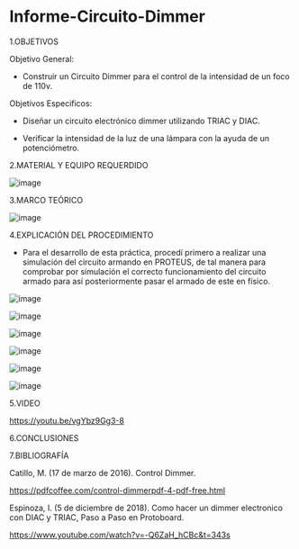 # Informe-Circuito-Dimmer

1.OBJETIVOS

Objetivo General:

* Construir un Circuito Dimmer para el control de la intensidad de un foco de 110v. 

Objetivos Especificos:

* Diseñar un circuito electrónico dimmer utilizando TRIAC y DIAC.

* Verificar la intensidad de la luz de una lámpara con la ayuda de un potenciómetro. 

2.MATERIAL Y EQUIPO REQUERDIDO

![image](https://user-images.githubusercontent.com/93733175/150828147-feb3338c-3477-49f0-872e-4ba223f1218d.png)

3.MARCO TEÓRICO

![image](https://user-images.githubusercontent.com/93733175/150729828-678388e3-3773-4f21-92e9-5786cb82016a.png)

4.EXPLICACIÓN DEL PROCEDIMIENTO

* Para el desarrollo de esta práctica, procedí primero a realizar una simulación del circuito armando en PROTEUS, de tal manera para comprobar por simulación el correcto funcionamiento del circuito armado para así posteriormente pasar el armado de este en físico.

![image](https://user-images.githubusercontent.com/93733175/151006572-ed94de62-ddb8-4e48-ad76-1440a1c550ad.png)

![image](https://user-images.githubusercontent.com/93733175/150804406-67702100-4b07-4a19-bb07-6debbfcf38de.png)

![image](https://user-images.githubusercontent.com/93733175/150906295-19b2469a-a038-4f1a-aa92-8e30ce85d490.png)

![image](https://user-images.githubusercontent.com/93733175/150906318-5f45a93f-7782-442c-b487-c91ebae309dc.png)

![image](https://user-images.githubusercontent.com/93733175/150906332-741c73aa-e005-4c18-b2c8-9a54c2490bf6.png)

![image](https://user-images.githubusercontent.com/93733175/150906341-9d9a7d21-53c9-4d50-9738-8f89af7a8025.png)


5.VIDEO

https://youtu.be/vgYbz9Gg3-8

6.CONCLUSIONES

7.BIBLIOGRAFÍA

Catillo, M. (17 de marzo de 2016). Control Dimmer.

https://pdfcoffee.com/control-dimmerpdf-4-pdf-free.html

Espinoza, I. (5 de diciembre de 2018). Como hacer un dimmer electronico con DIAC y TRIAC, Paso a Paso en Protoboard.

https://www.youtube.com/watch?v=-Q6ZaH_hCBc&t=343s


